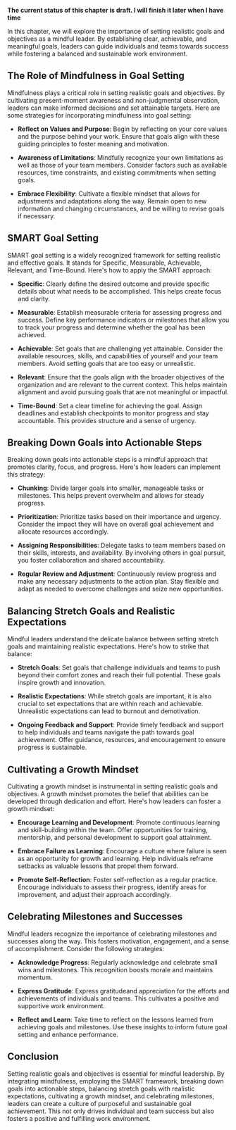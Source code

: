 **The current status of this chapter is draft. I will finish it later when I have time**

In this chapter, we will explore the importance of setting realistic goals and objectives as a mindful leader. By establishing clear, achievable, and meaningful goals, leaders can guide individuals and teams towards success while fostering a balanced and sustainable work environment.

The Role of Mindfulness in Goal Setting
---------------------------------------

Mindfulness plays a critical role in setting realistic goals and objectives. By cultivating present-moment awareness and non-judgmental observation, leaders can make informed decisions and set attainable targets. Here are some strategies for incorporating mindfulness into goal setting:

* **Reflect on Values and Purpose**: Begin by reflecting on your core values and the purpose behind your work. Ensure that goals align with these guiding principles to foster meaning and motivation.

* **Awareness of Limitations**: Mindfully recognize your own limitations as well as those of your team members. Consider factors such as available resources, time constraints, and existing commitments when setting goals.

* **Embrace Flexibility**: Cultivate a flexible mindset that allows for adjustments and adaptations along the way. Remain open to new information and changing circumstances, and be willing to revise goals if necessary.

SMART Goal Setting
------------------

SMART goal setting is a widely recognized framework for setting realistic and effective goals. It stands for Specific, Measurable, Achievable, Relevant, and Time-Bound. Here's how to apply the SMART approach:

* **Specific**: Clearly define the desired outcome and provide specific details about what needs to be accomplished. This helps create focus and clarity.

* **Measurable**: Establish measurable criteria for assessing progress and success. Define key performance indicators or milestones that allow you to track your progress and determine whether the goal has been achieved.

* **Achievable**: Set goals that are challenging yet attainable. Consider the available resources, skills, and capabilities of yourself and your team members. Avoid setting goals that are too easy or unrealistic.

* **Relevant**: Ensure that the goals align with the broader objectives of the organization and are relevant to the current context. This helps maintain alignment and avoid pursuing goals that are not meaningful or impactful.

* **Time-Bound**: Set a clear timeline for achieving the goal. Assign deadlines and establish checkpoints to monitor progress and stay accountable. This provides structure and a sense of urgency.

Breaking Down Goals into Actionable Steps
-----------------------------------------

Breaking down goals into actionable steps is a mindful approach that promotes clarity, focus, and progress. Here's how leaders can implement this strategy:

* **Chunking**: Divide larger goals into smaller, manageable tasks or milestones. This helps prevent overwhelm and allows for steady progress.

* **Prioritization**: Prioritize tasks based on their importance and urgency. Consider the impact they will have on overall goal achievement and allocate resources accordingly.

* **Assigning Responsibilities**: Delegate tasks to team members based on their skills, interests, and availability. By involving others in goal pursuit, you foster collaboration and shared accountability.

* **Regular Review and Adjustment**: Continuously review progress and make any necessary adjustments to the action plan. Stay flexible and adapt as needed to overcome challenges and seize new opportunities.

Balancing Stretch Goals and Realistic Expectations
--------------------------------------------------

Mindful leaders understand the delicate balance between setting stretch goals and maintaining realistic expectations. Here's how to strike that balance:

* **Stretch Goals**: Set goals that challenge individuals and teams to push beyond their comfort zones and reach their full potential. These goals inspire growth and innovation.

* **Realistic Expectations**: While stretch goals are important, it is also crucial to set expectations that are within reach and achievable. Unrealistic expectations can lead to burnout and demotivation.

* **Ongoing Feedback and Support**: Provide timely feedback and support to help individuals and teams navigate the path towards goal achievement. Offer guidance, resources, and encouragement to ensure progress is sustainable.

Cultivating a Growth Mindset
----------------------------

Cultivating a growth mindset is instrumental in setting realistic goals and objectives. A growth mindset promotes the belief that abilities can be developed through dedication and effort. Here's how leaders can foster a growth mindset:

* **Encourage Learning and Development**: Promote continuous learning and skill-building within the team. Offer opportunities for training, mentorship, and personal development to support goal attainment.

* **Embrace Failure as Learning**: Encourage a culture where failure is seen as an opportunity for growth and learning. Help individuals reframe setbacks as valuable lessons that propel them forward.

* **Promote Self-Reflection**: Foster self-reflection as a regular practice. Encourage individuals to assess their progress, identify areas for improvement, and adjust their approach accordingly.

Celebrating Milestones and Successes
------------------------------------

Mindful leaders recognize the importance of celebrating milestones and successes along the way. This fosters motivation, engagement, and a sense of accomplishment. Consider the following strategies:

* **Acknowledge Progress**: Regularly acknowledge and celebrate small wins and milestones. This recognition boosts morale and maintains momentum.

* **Express Gratitude**: Express gratitudeand appreciation for the efforts and achievements of individuals and teams. This cultivates a positive and supportive work environment.

* **Reflect and Learn**: Take time to reflect on the lessons learned from achieving goals and milestones. Use these insights to inform future goal setting and enhance performance.

Conclusion
----------

Setting realistic goals and objectives is essential for mindful leadership. By integrating mindfulness, employing the SMART framework, breaking down goals into actionable steps, balancing stretch goals with realistic expectations, cultivating a growth mindset, and celebrating milestones, leaders can create a culture of purposeful and sustainable goal achievement. This not only drives individual and team success but also fosters a positive and fulfilling work environment.
